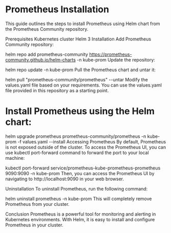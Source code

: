 # Prometheus Installation
This guide outlines the steps to install Prometheus using Helm chart from the Prometheus Community repository.

Prerequisites
Kubernetes cluster
Helm 3
Installation
Add Prometheus Community repository:

helm repo add prometheus-community https://prometheus-community.github.io/helm-charts -n kube-prom
Update the repository:

helm repo update -n kube-prom
Pull the Prometheus chart and untar it:

helm pull "prometheus-community/prometheus" --untar
Modify the values.yaml file based on your requirements. You can use the values.yaml file provided in this repository as a starting point.

# Install Prometheus using the Helm chart:


helm upgrade prometheus prometheus-community/prometheus -n kube-prom -f values.yaml --install
Accessing Prometheus
By default, Prometheus is not exposed outside of the cluster. To access the Prometheus UI, you can use kubectl port-forward command to forward the port to your local machine:


kubectl port-forward service/prometheus-kube-prometheus-prometheus 9090:9090 -n kube-prom
Then, you can access the Prometheus UI by navigating to http://localhost:9090 in your web browser.

Uninstallation
To uninstall Prometheus, run the following command:


helm uninstall prometheus -n kube-prom
This will completely remove Prometheus from your cluster.

Conclusion
Prometheus is a powerful tool for monitoring and alerting in Kubernetes environments. With Helm, it is easy to install and configure Prometheus in your cluster.
